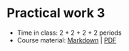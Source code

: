 # Practical work 3

- Time in class: 2 + 2 + 2 + 2 periods
- Course material: [Markdown](./COURSE_MATERIAL.md) |
  [PDF](https://heig-vd-dai-course.github.io/heig-vd-dai-course/18-practical-work-3/18-practical-work-3-course-material.pdf)
